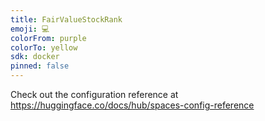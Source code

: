 ```yaml
---
title: FairValueStockRank
emoji: 💻
colorFrom: purple
colorTo: yellow
sdk: docker
pinned: false
---
```



Check out the configuration reference at https://huggingface.co/docs/hub/spaces-config-reference
